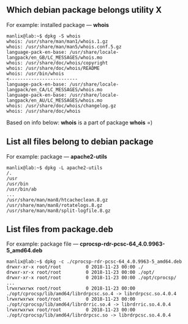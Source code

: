 ## Which debian package belongs utility **X**

For example: installed package — **whois**
```
manlix@lab:~$ dpkg -S whois
whois: /usr/share/man/man1/whois.1.gz
whois: /usr/share/man/man5/whois.conf.5.gz
language-pack-en-base: /usr/share/locale-langpack/en_GB/LC_MESSAGES/whois.mo
whois: /usr/share/doc/whois/copyright
whois: /usr/share/doc/whois/README
whois: /usr/bin/whois                                                             <-------------------------
language-pack-en-base: /usr/share/locale-langpack/en_CA/LC_MESSAGES/whois.mo
language-pack-en-base: /usr/share/locale-langpack/en_AU/LC_MESSAGES/whois.mo
whois: /usr/share/doc/whois/changelog.gz
whois: /usr/share/doc/whois
```

Based on info below: **whois** is a part of package **whois** =)

## List all files belong to debian package

For example: package — **apache2-utils**

```
manlix@lab:~$ dpkg -L apache2-utils
/.
/usr
/usr/bin
/usr/bin/ab
...
/usr/share/man/man8/htcacheclean.8.gz
/usr/share/man/man8/rotatelogs.8.gz
/usr/share/man/man8/split-logfile.8.gz
```


## List files from package.deb

For example: package file — **cprocsp-rdr-pcsc-64_4.0.9963-5_amd64.deb**

```
manlix@lab:~$ dpkg -c ./cprocsp-rdr-pcsc-64_4.0.9963-5_amd64.deb
drwxr-xr-x root/root         0 2018-11-23 00:00 ./
drwxr-xr-x root/root         0 2018-11-23 00:00 ./opt/
drwxr-xr-x root/root         0 2018-11-23 00:00 ./opt/cprocsp/
...
lrwxrwxrwx root/root         0 2018-11-23 00:00 ./opt/cprocsp/lib/amd64/librdrpcsc.so.4 -> librdrpcsc.so.4.0.4
lrwxrwxrwx root/root         0 2018-11-23 00:00 ./opt/cprocsp/lib/amd64/librdrric.so.4 -> librdrric.so.4.0.4
lrwxrwxrwx root/root         0 2018-11-23 00:00 ./opt/cprocsp/lib/amd64/librdrpcsc.so -> librdrpcsc.so.4.0.4
```
